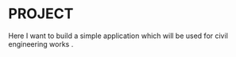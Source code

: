 # PROJECT
Here I want to build a simple application which will be used for civil engineering works . 
